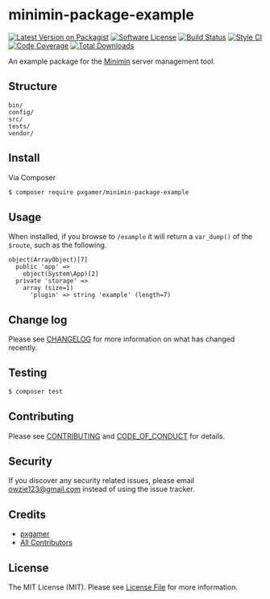 # minimin-package-example

[![Latest Version on Packagist][ico-version]][link-packagist]
[![Software License][ico-license]](LICENSE.md)
[![Build Status][ico-travis]][link-travis]
[![Style CI][ico-styleci]][link-styleci]
[![Code Coverage][ico-code-quality]][link-code-quality]
[![Total Downloads][ico-downloads]][link-downloads]

An example package for the [Minimin](https://github.com/pxgamer/minimin) server management tool.

## Structure

```
bin/
config/
src/
tests/
vendor/
```

## Install

Via Composer

``` bash
$ composer require pxgamer/minimin-package-example
```

## Usage

When installed, if you browse to `/example` it will return a `var_dump()` of the `$route`, such as the following.

```text
object(ArrayObject)[7]
  public 'app' =>
    object(System\App)[2]
  private 'storage' =>
    array (size=1)
      'plugin' => string 'example' (length=7)
```

## Change log

Please see [CHANGELOG](CHANGELOG.md) for more information on what has changed recently.

## Testing

``` bash
$ composer test
```

## Contributing

Please see [CONTRIBUTING](CONTRIBUTING.md) and [CODE_OF_CONDUCT](CODE_OF_CONDUCT.md) for details.

## Security

If you discover any security related issues, please email owzie123@gmail.com instead of using the issue tracker.

## Credits

- [pxgamer][link-author]
- [All Contributors][link-contributors]

## License

The MIT License (MIT). Please see [License File](LICENSE.md) for more information.

[ico-version]: https://img.shields.io/packagist/v/pxgamer/minimin-package-example.svg?style=flat-square
[ico-license]: https://img.shields.io/badge/license-MIT-brightgreen.svg?style=flat-square
[ico-travis]: https://img.shields.io/travis/pxgamer/minimin-package-example/master.svg?style=flat-square
[ico-styleci]: https://styleci.io/repos/85757077/shield
[ico-code-quality]: https://img.shields.io/codecov/c/github/pxgamer/minimin-package-example.svg?style=flat-square
[ico-downloads]: https://img.shields.io/packagist/dt/pxgamer/minimin-package-example.svg?style=flat-square

[link-packagist]: https://packagist.org/packages/pxgamer/minimin-package-example
[link-travis]: https://travis-ci.org/pxgamer/minimin-package-example
[link-styleci]: https://styleci.io/repos/85757077
[link-code-quality]: https://codecov.io/gh/pxgamer/minimin-package-example
[link-downloads]: https://packagist.org/packages/pxgamer/minimin-package-example
[link-author]: https://github.com/pxgamer
[link-contributors]: ../../contributors
